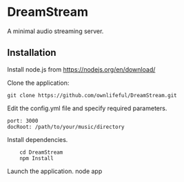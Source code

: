 # DreamStream
A minimal audio streaming server.


## Installation

Install node.js from https://nodejs.org/en/download/

Clone the application:

    git clone https://github.com/ownlifeful/DreamStream.git


Edit the config.yml file and specify required parameters.

    port: 3000
    docRoot: /path/to/your/music/directory

Install dependencies.

        cd DreamStream
        npm Install

Launch the application.
        node app
